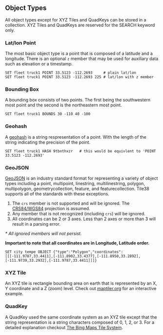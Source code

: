 <!--
layout:  index.html
title:   Object Types - Tile38
class:   topic
super:   documentation
-->

Object Types
---

All object types except for XYZ Tiles and QuadKeys can be stored in a collection. XYZ Tiles and QuadKeys are reserved for the SEARCH keyword only.

<a name="latlon-point"></a>
### Lat/lon Point
The most basic object type is a point that is composed of a latitude and a longitude. There is an optional `z` member that may be used for auxiliary data such as elevation or a timestamp.

```tile38
SET fleet truck1 POINT 33.5123 -112.2693     # plain lat/lon
SET fleet truck1 POINT 33.5123 -112.2693 225 # lat/lon with z member
```

<a name="bounding-box"></a>
### Bounding Box
A bounding box consists of two points. The first being the southwestern most point and the second is the northeastern most point.

```tile38
SET fleet truck1 BOUNDS 30 -110 40 -100
```

<a name="geohash"></a>
### Geohash
A [geohash](https://en.wikipedia.org/wiki/Geohash) is a string respresentation of a point. With the length of the string indicating the precision of the point. 

```tile38
SET fleet truck1 HASH 9tbnthxzr   # this would be equivlent to 'POINT 33.5123 -112.2693'
```

<a name="geojson"></a>
### GeoJSON
[GeoJSON](http://geojson.org/) is an industry standard format for representing a variety of object types including a point, multipoint, linestring, multilinestring, polygon, multipolygon, geometrycollection, feature, and featurecollection. Tile38 supports all of the standards with these exceptions.

1. The `crs` member is not supported and will be ignored. The [CRS84/WGS84](https://en.wikipedia.org/wiki/World_Geodetic_System) projection is assumed.
2. Any member that is not recognized (including `crs`) will be ignored.
3. All coordinates can be 2 or 3 axes. Less than 2 axes or more than 3 will result in a parsing error.

<i>* All ignored members will not persist.</i>

**Important to note that all coordinates are in Longitude, Latitude order.**

```tile38
SET city tempe OBJECT {"type":"Polygon","coordinates":[[[-111.9787,33.4411],[-111.8902,33.4377],[-111.8950,33.2892],[-111.9739,33.2932],[-111.9787,33.4411]]]}
```

<a name="xyz-tile"></a>
### XYZ Tile
An XYZ tile is rectangle bounding area on earth that is represented by an X, Y coordinate and a Z (zoom) level.
Check out [maptiler.org](http://www.maptiler.org/google-maps-coordinates-tile-bounds-projection/) for an interactive example.

<a name="quadkey"></a>
### QuadKey
A QuadKey used the same coordinate system as an XYZ tile except that the string representation is a string characters composed of 0, 1, 2, or 3. For a detailed explanation checkout [The Bing Maps Tile System](https://msdn.microsoft.com/en-us/library/bb259689.aspx).

